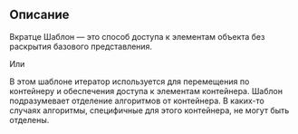 ## Описание

Вкратце
Шаблон — это способ доступа к элементам объекта без раскрытия базового представления.

Или

В этом шаблоне итератор используется для перемещения по контейнеру и обеспечения доступа к
элементам контейнера. Шаблон подразумевает отделение алгоритмов от контейнера. В каких-то случаях
алгоритмы, специфичные для этого контейнера, не могут быть отделены.

